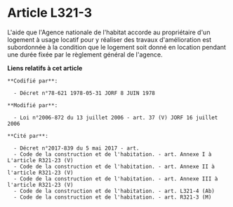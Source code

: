 # Article L321-3

L'aide que l'Agence nationale de l'habitat accorde au propriétaire d'un logement à usage locatif pour y réaliser des travaux
d'amélioration est subordonnée à la condition que le logement soit donné en location pendant une durée fixée par le règlement
général de l'agence.

**Liens relatifs à cet article**

	**Codifié par**:

	  - Décret n°78-621 1978-05-31 JORF 8 JUIN 1978

	**Modifié par**:

	  - Loi n°2006-872 du 13 juillet 2006 - art. 37 (V) JORF 16 juillet 2006

	**Cité par**:

	  - Décret n°2017-839 du 5 mai 2017 - art.
	  - Code de la construction et de l'habitation. - art. Annexe I à L'article R321-23 (V)
	  - Code de la construction et de l'habitation. - art. Annexe II à l'article R321-23 (V)
	  - Code de la construction et de l'habitation. - art. Annexe III à l'article R321-23 (V)
	  - Code de la construction et de l'habitation. - art. L321-4 (Ab)
	  - Code de la construction et de l'habitation. - art. R321-3 (M)
